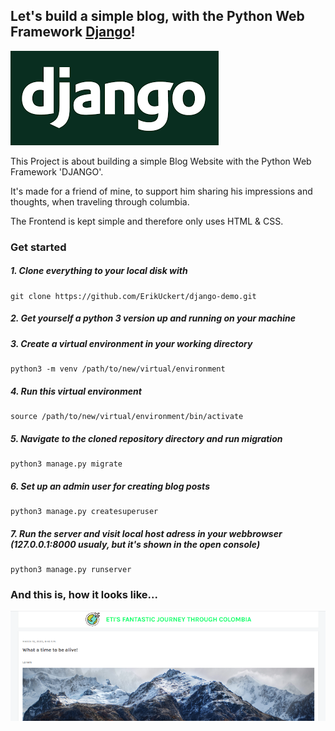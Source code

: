 Let's build a simple blog, with the Python Web Framework [Django](https://www.djangoproject.com)!
---
![Django Logo](/media/django_logo.png)

This Project is about building a simple Blog Website with the Python Web Framework 'DJANGO'.

It's made for a friend of mine, to support him sharing his impressions and thoughts, when traveling through columbia. 

The Frontend is kept simple and therefore only uses HTML & CSS. 

### Get started

##### 1. Clone everything to your local disk with

```
git clone https://github.com/ErikUckert/django-demo.git
```

##### 2. Get yourself a python 3 version up and running on your machine

##### 3. Create a virtual environment in your working directory

```
python3 -m venv /path/to/new/virtual/environment
```

##### 4. Run this virtual environment

```
source /path/to/new/virtual/environment/bin/activate
```

##### 5. Navigate to the cloned repository directory and run migration

```
python3 manage.py migrate
```

##### 6. Set up an admin user for creating blog posts

```
python3 manage.py createsuperuser
```

##### 7. Run the server and visit local host adress in your webbrowser (127.0.0.1:8000 usualy, but it's shown in the open console)
```
python3 manage.py runserver
```

### And this is, how it looks like...

![Teaser Image](/media/teaser.png)



